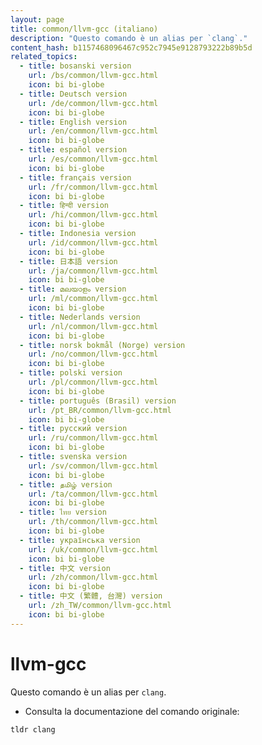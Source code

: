 ```yaml
---
layout: page
title: common/llvm-gcc (italiano)
description: "Questo comando è un alias per `clang`."
content_hash: b1157468096467c952c7945e9128793222b89b5d
related_topics:
  - title: bosanski version
    url: /bs/common/llvm-gcc.html
    icon: bi bi-globe
  - title: Deutsch version
    url: /de/common/llvm-gcc.html
    icon: bi bi-globe
  - title: English version
    url: /en/common/llvm-gcc.html
    icon: bi bi-globe
  - title: español version
    url: /es/common/llvm-gcc.html
    icon: bi bi-globe
  - title: français version
    url: /fr/common/llvm-gcc.html
    icon: bi bi-globe
  - title: हिन्दी version
    url: /hi/common/llvm-gcc.html
    icon: bi bi-globe
  - title: Indonesia version
    url: /id/common/llvm-gcc.html
    icon: bi bi-globe
  - title: 日本語 version
    url: /ja/common/llvm-gcc.html
    icon: bi bi-globe
  - title: മലയാളം version
    url: /ml/common/llvm-gcc.html
    icon: bi bi-globe
  - title: Nederlands version
    url: /nl/common/llvm-gcc.html
    icon: bi bi-globe
  - title: norsk bokmål (Norge) version
    url: /no/common/llvm-gcc.html
    icon: bi bi-globe
  - title: polski version
    url: /pl/common/llvm-gcc.html
    icon: bi bi-globe
  - title: português (Brasil) version
    url: /pt_BR/common/llvm-gcc.html
    icon: bi bi-globe
  - title: русский version
    url: /ru/common/llvm-gcc.html
    icon: bi bi-globe
  - title: svenska version
    url: /sv/common/llvm-gcc.html
    icon: bi bi-globe
  - title: தமிழ் version
    url: /ta/common/llvm-gcc.html
    icon: bi bi-globe
  - title: ไทย version
    url: /th/common/llvm-gcc.html
    icon: bi bi-globe
  - title: українська version
    url: /uk/common/llvm-gcc.html
    icon: bi bi-globe
  - title: 中文 version
    url: /zh/common/llvm-gcc.html
    icon: bi bi-globe
  - title: 中文 (繁體, 台灣) version
    url: /zh_TW/common/llvm-gcc.html
    icon: bi bi-globe
---
```

# llvm-gcc

Questo comando è un alias per `clang`.

- Consulta la documentazione del comando originale:

`tldr clang`
